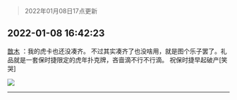 > 2022年01月08日17点更新
<link rel="stylesheet" href="https://cdn.jsdelivr.net/gh/taotie6/sampleJSON@main/css/photo_show.css">
<meta name="referrer" content="no-referrer" />


 ## 2022-01-08 16:42:23 

 [㪚木](https://www.coolapk.com/feed/32682000?shareKey=NGQyNzAxMTdlMmJiNjFkOTUxZGM~) ：我的虎卡也还没凑齐。
不过其实凑齐了也没啥用，就是图个乐子罢了。礼品就是一套保时捷限定的虎年扑克牌，吝啬滴不行不行滴。
祝保时捷早起破产[笑哭] 

<div class="album">
<img class="img-item" src="http://image.coolapk.com/feed/2022/0108/16/1081091_d14f8478_1342_5871_295@1080x2029.jpeg" />
</div>

 ------- 


